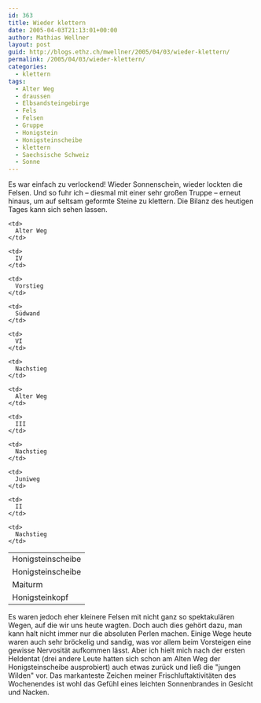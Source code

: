 ```yaml
---
id: 363
title: Wieder klettern
date: 2005-04-03T21:13:01+00:00
author: Mathias Wellner
layout: post
guid: http://blogs.ethz.ch/mwellner/2005/04/03/wieder-klettern/
permalink: /2005/04/03/wieder-klettern/
categories:
  - klettern
tags:
  - Alter Weg
  - draussen
  - Elbsandsteingebirge
  - Fels
  - Felsen
  - Gruppe
  - Honigstein
  - Honigsteinscheibe
  - klettern
  - Saechsische Schweiz
  - Sonne
---
```

Es war einfach zu verlockend! Wieder Sonnenschein, wieder lockten die Felsen. Und so fuhr ich &#8211; diesmal mit einer sehr großen Truppe &#8211; erneut hinaus, um auf seltsam geformte Steine zu klettern. Die Bilanz des heutigen Tages kann sich sehen lassen.

<table cellpadding='5'>
  <tr>
    <td>
      Honigsteinscheibe
    </td>
    
    <td>
      Alter Weg
    </td>
    
    <td>
      IV
    </td>
    
    <td>
      Vorstieg
    </td>
  </tr>
  
  <tr>
    <td>
      Honigsteinscheibe
    </td>
    
    <td>
      Südwand
    </td>
    
    <td>
      VI
    </td>
    
    <td>
      Nachstieg
    </td>
  </tr>
  
  <tr>
    <td>
      Maiturm
    </td>
    
    <td>
      Alter Weg
    </td>
    
    <td>
      III
    </td>
    
    <td>
      Nachstieg
    </td>
  </tr>
  
  <tr>
    <td>
      Honigsteinkopf
    </td>
    
    <td>
      Juniweg
    </td>
    
    <td>
      II
    </td>
    
    <td>
      Nachstieg
    </td>
  </tr>
</table>

Es waren jedoch eher kleinere Felsen mit nicht ganz so spektakulären Wegen, auf die wir uns heute wagten. Doch auch dies gehört dazu, man kann halt nicht immer nur die absoluten Perlen machen. Einige Wege heute waren auch sehr bröckelig und sandig, was vor allem beim Vorsteigen eine gewisse Nervosität aufkommen lässt. Aber ich hielt mich nach der ersten Heldentat (drei andere Leute hatten sich schon am Alten Weg der Honigsteinscheibe ausprobiert) auch etwas zurück und ließ die "jungen Wilden" vor. Das markanteste Zeichen meiner Frischluftaktivitäten des Wochenendes ist wohl das Gefühl eines leichten Sonnenbrandes in Gesicht und Nacken.